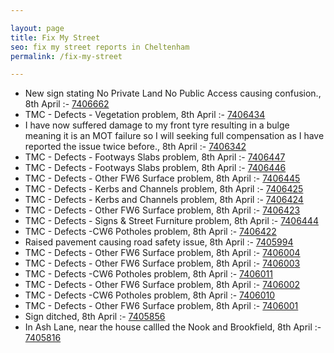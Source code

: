 ```yaml
---

layout: page
title: Fix My Street
seo: fix my street reports in Cheltenham
permalink: /fix-my-street

---
```


<!-- fix_marker starts -->

- New sign stating No Private Land No Public Access causing confusion., 8th April :- [7406662](https://www.fixmystreet.com/report/7406662)
- TMC - Defects - Vegetation problem, 8th April :- [7406434](https://www.fixmystreet.com/report/7406434)
- I have now suffered damage to my front tyre resulting in a bulge meaning it is an MOT failure so I will seeking full compensation as I have reported the issue twice before., 8th April :- [7406342](https://www.fixmystreet.com/report/7406342)
- TMC - Defects - Footways Slabs problem, 8th April :- [7406447](https://www.fixmystreet.com/report/7406447)
- TMC - Defects - Footways Slabs problem, 8th April :- [7406446](https://www.fixmystreet.com/report/7406446)
- TMC - Defects - Other FW6  Surface problem, 8th April :- [7406445](https://www.fixmystreet.com/report/7406445)
- TMC - Defects - Kerbs and Channels problem, 8th April :- [7406425](https://www.fixmystreet.com/report/7406425)
- TMC - Defects - Kerbs and Channels problem, 8th April :- [7406424](https://www.fixmystreet.com/report/7406424)
- TMC - Defects - Other FW6  Surface problem, 8th April :- [7406423](https://www.fixmystreet.com/report/7406423)
- TMC - Defects - Signs & Street Furniture problem, 8th April :- [7406444](https://www.fixmystreet.com/report/7406444)
- TMC - Defects -CW6 Potholes  problem, 8th April :- [7406422](https://www.fixmystreet.com/report/7406422)
- Raised pavement causing road safety issue, 8th April :- [7405994](https://www.fixmystreet.com/report/7405994)
- TMC - Defects - Other FW6  Surface problem, 8th April :- [7406004](https://www.fixmystreet.com/report/7406004)
- TMC - Defects - Other FW6  Surface problem, 8th April :- [7406003](https://www.fixmystreet.com/report/7406003)
- TMC - Defects -CW6 Potholes  problem, 8th April :- [7406011](https://www.fixmystreet.com/report/7406011)
- TMC - Defects - Other FW6  Surface problem, 8th April :- [7406002](https://www.fixmystreet.com/report/7406002)
- TMC - Defects -CW6 Potholes  problem, 8th April :- [7406010](https://www.fixmystreet.com/report/7406010)
- TMC - Defects - Other FW6  Surface problem, 8th April :- [7406001](https://www.fixmystreet.com/report/7406001)
- Sign ditched, 8th April :- [7405856](https://www.fixmystreet.com/report/7405856)
- In Ash Lane, near the house callled the Nook and Brookfield, 8th April :- [7405816](https://www.fixmystreet.com/report/7405816)

<!-- fix_marker ends -->